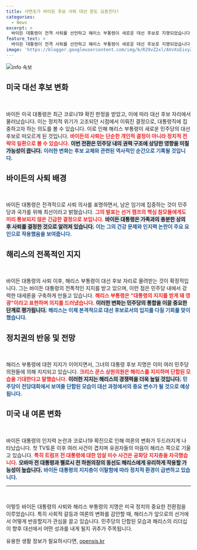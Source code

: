 ```yaml
---
title: 사면초가 바이든 후보 사퇴 대선 판도 요동친다!
categories:
  - News
excerpt: >
  바이든 대통령이 전격 사퇴를 선언하고 해리스 부통령이 새로운 대선 후보로 지명되었습니다. 민주당 내에서 해리스 지지가 강력히 형성되며 대세론이 확립되고 있는데, 그녀는 승리할 것이라 자신감을 드러냈습니다.
feature_text: >
  바이든 대통령이 전격 사퇴를 선언하고 해리스 부통령이 새로운 대선 후보로 지명되었습니다. 민주당 내에서 해리스 지지가 강력히 형성되며 대세론이 확립되고 있는데, 그녀는 승리할 것이라 자신감을 드러냈습니다.
image: 'https://blogger.googleusercontent.com/img/b/R29vZ2xl/AVvXsEixyZcFfHzMRdzZMjFBmAUKJYCLCGyLL1o632UiGVXcaFdKo_bkvkuCioo0uUKlGfBVcT3P84aROyZIXSBEx3Aw5nCQ3pTgDom1WDC4m8eifvWiAmWEEVb4x6G_l8C0QH225ldMjyaFvpxGEBGNO37VmDTDMHGhJPq73UglMfDca1-0aw/s1600/blogspot.png'
---
```


<p><img src="https://blogger.googleusercontent.com/img/b/R29vZ2xl/AVvXsEixyZcFfHzMRdzZMjFBmAUKJYCLCGyLL1o632UiGVXcaFdKo_bkvkuCioo0uUKlGfBVcT3P84aROyZIXSBEx3Aw5nCQ3pTgDom1WDC4m8eifvWiAmWEEVb4x6G_l8C0QH225ldMjyaFvpxGEBGNO37VmDTDMHGhJPq73UglMfDca1-0aw/s1600/blogspot.png" alt="info 속보" /></p>

<h2 data-ke-size="size26">미국 대선 후보 변화</h2>

<p data-ke-size="size16">&nbsp;</p>

<p>바이든 미국 대통령은 최근 코로나19 확진 판정을 받았고, 이에 따라 대선 후보 자리에서 물러났습니다. 이는 정치적 위기가 고조되던 시점에서 이뤄진 결정으로, 대통령직에 집중하고자 하는 의도를 볼 수 있습니다. 이로 인해 해리스 부통령이 새로운 민주당의 대선 후보로 떠오르게 된 것입니다. <b><span style="color: #ee2323;">바이든의 사퇴는 단순한 개인적 결정이 아니라 정치적 전략의 일환으로 볼 수 있습니다.</span></b> <b><span style="background-color: #21538527;">이번 전환은 민주당 내의 권력 구조에 상당한 영향을 미칠 가능성이 큽니다.</span></b> <b><span style="color: #1a5490;">이러한 변화는 후보 교체와 관련된 역사적인 순간으로 기록될 것입니다.</span></b></p>

<h2 data-ke-size="size26">바이든의 사퇴 배경</h2>

<p data-ke-size="size16">&nbsp;</p>

<p>바이든 대통령은 전격적으로 사퇴 의사를 표명하면서, 남은 임기에 집중하는 것이 민주당과 국가를 위해 최선이라고 밝혔습니다. <b><span style="color: #ee2323;">그의 발표는 선거 캠프의 핵심 참모들에게도 미리 통보되지 않은 긴급한 결정으로 보입니다.</span></b> <b><span style="background-color: #21538527;">바이든 대통령은 가족과의 충분한 상의 후 사퇴를 결정한 것으로 알려져 있습니다.</span></b> <b><span style="color: #1a5490;">이는 그의 건강 문제와 인지력 논란이 주요 요인으로 작용했음을 보여줍니다.</span></b></p>

<h2 data-ke-size="size26">해리스의 전폭적인 지지</h2>

<p data-ke-size="size16">&nbsp;</p>

<p>바이든 대통령의 사퇴 이후, 해리스 부통령이 대선 후보 자리로 물려받는 것이 확정적입니다. 그는 바이든 대통령의 전폭적인 지지를 받고 있으며, 이런 점은 민주당 내에서 강력한 대세론을 구축하게 만들고 있습니다. <b><span style="color: #ee2323;">해리스 부통령은 "대통령의 지지를 받게 돼 영광"이라고 표현하며 의지를 드러냈습니다.</span></b> <b><span style="background-color: #21538527;">이러한 변화는 민주당의 통합을 이끌 중요한 단계로 평가됩니다.</span></b> <b><span style="color: #1a5490;">해리스는 이제 본격적으로 대선 후보로서의 입지를 다질 기회를 맞이했습니다.</span></b></p>

<h2 data-ke-size="size26">정치권의 반응 및 전망</h2>

<p data-ke-size="size16">&nbsp;</p>

<p>해리스 부통령에 대한 지지가 이어지면서, 그녀의 대통령 후보 지명은 이미 여러 민주당 의원들에 의해 지지되고 있습니다. <b><span style="color: #ee2323;">크리스 쿤스 상원의원은 해리스를 지지하며 단합된 모습을 기대한다고 말했습니다.</span></b> <b><span style="background-color: #21538527;">이러한 지지는 해리스의 경쟁력을 더욱 높일 것입니다.</span></b> <b><span style="color: #1a5490;">민주당이 전당대회에서 보여줄 단합된 모습이 대선 과정에서의 중요 변수가 될 것으로 예상됩니다.</span></b></p>

<h2 data-ke-size="size26">미국 내 여론 변화</h2>

<p data-ke-size="size16">&nbsp;</p>

<p>바이든 대통령의 인지력 논란과 코로나19 확진으로 인해 여론의 변화가 두드러지게 나타났습니다. 첫 TV토론 이후 여러 사건이 겹치며 유권자들의 마음이 해리스 쪽으로 기울고 있습니다. <b><span style="color: #ee2323;">특히 트럼프 전 대통령에 대한 암살 미수 사건은 공화당 지지층을 자극했습니다.</span></b> <b><span style="background-color: #21538527;">오바마 전 대통령과 펠로시 전 하원의장의 동선도 해리스에게 유리하게 작용할 가능성이 높습니다.</span></b> <b><span style="color: #1a5490;">바이든 대통령의 지지층이 이탈함에 따라 정치적 환경이 급변하고 있습니다.</span></b></p>

<hr>

<p data-ke-size="size16">&nbsp;</p>

<p>이렇듯 바이든 대통령의 사퇴와 해리스 부통령의 지명은 미국 정치의 중요한 전환점을 이루었습니다. 특히 사회적 갈등과 여론의 변화를 감안할 때, 해리스가 앞으로의 선거에서 어떻게 반응할지가 관심을 끌고 있습니다. 민주당의 단합된 모습과 해리스의 리더십이 향후 대선에서 어떤 성과를 내게 될지 귀추가 주목됩니다.</p>
유용한 생활 정보가 필요하시다면, <a href="https://opensis.kr" rel="dofollow">opensis.kr</a>


